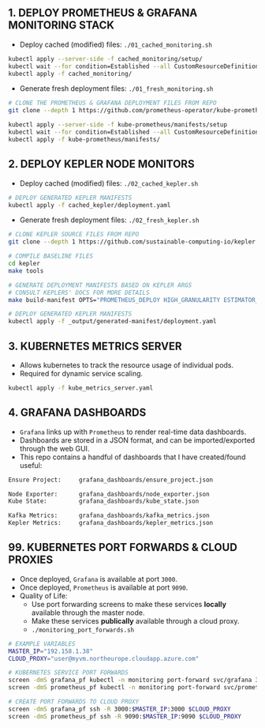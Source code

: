 ## 1. DEPLOY PROMETHEUS & GRAFANA MONITORING STACK

- Deploy cached (modified) files: `./01_cached_monitoring.sh`

```bash
kubectl apply --server-side -f cached_monitoring/setup/
kubectl wait --for condition=Established --all CustomResourceDefinition --namespace=monitoring
kubectl apply -f cached_monitoring/
```

- Generate fresh deployment files: `./01_fresh_monitoring.sh`

```bash
# CLONE THE PROMETHEUS & GRAFANA DEPLOYMENT FILES FROM REPO
git clone --depth 1 https://github.com/prometheus-operator/kube-prometheus
```

```bash
kubectl apply --server-side -f kube-prometheus/manifests/setup
kubectl wait --for condition=Established --all CustomResourceDefinition --namespace=monitoring
kubectl apply -f kube-prometheus/manifests/
```

## 2. DEPLOY KEPLER NODE MONITORS

- Deploy cached (modified) files: `./02_cached_kepler.sh`

```bash
# DEPLOY GENERATED KEPLER MANIFESTS
kubectl apply -f cached_kepler/deployment.yaml
```

- Generate fresh deployment files: `./02_fresh_kepler.sh`

```bash
# CLONE KEPLER SOURCE FILES FROM REPO
git clone --depth 1 https://github.com/sustainable-computing-io/kepler
```

```bash
# COMPILE BASELINE FILES
cd kepler
make tools

# GENERATE DEPLOYMENT MANIFESTS BASED ON KEPLER ARGS
# CONSULT KEPLERS' DOCS FOR MORE DETAILS
make build-manifest OPTS="PROMETHEUS_DEPLOY HIGH_GRANULARITY ESTIMATOR_SIDECAR_DEPLOY"
```

```bash
# DEPLOY GENERATED KEPLER MANIFESTS
kubectl apply -f _output/generated-manifest/deployment.yaml
```

## 3. KUBERNETES METRICS SERVER

- Allows kubernetes to track the resource usage of individual pods.
- Required for dynamic service scaling.

```bash
kubectl apply -f kube_metrics_server.yaml
```

## 4. GRAFANA DASHBOARDS

- `Grafana` links up with `Prometheus` to render real-time data dashboards.
- Dashboards are stored in a JSON format, and can be imported/exported through the web GUI.
- This repo contains a handful of dashboards that I have created/found useful:

```bash
Ensure Project:     grafana_dashboards/ensure_project.json

Node Exporter:      grafana_dashboards/node_exporter.json
Kube State:         grafana_dashboards/kube_state.json

Kafka Metrics:      grafana_dashboards/kafka_metrics.json
Kepler Metrics:     grafana_dashboards/kepler_metrics.json
```

## 99. KUBERNETES PORT FORWARDS & CLOUD PROXIES

- Once deployed, `Grafana` is available at port `3000`.
- Once deployed, `Prometheus` is available at port `9090`.
- Quality of Life:
    - Use port forwarding screens to make these services **locally** available through the master node.
    - Make these services **publically** available through a cloud proxy.
    - `./monitoring_port_forwards.sh`

```bash
# EXAMPLE VARIABLES
MASTER_IP="192.158.1.38"
CLOUD_PROXY="user@myvm.northeurope.cloudapp.azure.com"

# KUBERNETES SERVICE PORT FORWARDS
screen -dmS grafana_pf kubectl -n monitoring port-forward svc/grafana 3000 --address=$MASTER_IP
screen -dmS prometheus_pf kubectl -n monitoring port-forward svc/prometheus-k8s 9090 --address=$MASTER_IP

# CREATE PORT FORWARDS TO CLOUD PROXY
screen -dmS grafana_pf ssh -R 3000:$MASTER_IP:3000 $CLOUD_PROXY
screen -dmS prometheus_pf ssh -R 9090:$MASTER_IP:9090 $CLOUD_PROXY
```